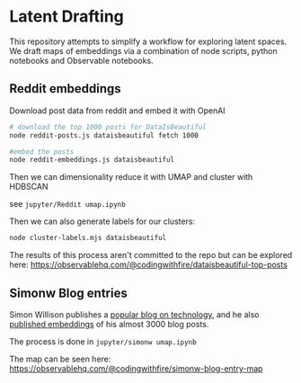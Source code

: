 # Latent Drafting

This repository attempts to simplify a workflow for exploring latent spaces. We draft maps of embeddings via a combination of node scripts, python notebooks and Observable notebooks.



## Reddit embeddings

Download post data from reddit and embed it with OpenAI


~~~bash
# download the top 1000 posts for DataIsBeautiful
node reddit-posts.js dataisbeautiful fetch 1000

#embed the posts
node reddit-embeddings.js dataisbeautiful
~~~

Then we can dimensionality reduce it with UMAP and cluster with HDBSCAN

see `jupyter/Reddit umap.ipynb`

Then we can also generate labels for our clusters:

~~~bash
node cluster-labels.mjs dataisbeautiful
~~~

The results of this process aren't committed to the repo but can be explored here:
https://observablehq.com/@codingwithfire/dataisbeautiful-top-posts


## Simonw Blog entries
Simon Willison publishes a [popular blog on technology](https://simonwillison.net/), and he also [published embeddings](https://datasette.simonwillison.net/simonwillisonblog/blog_entry_embeddings) of his almost 3000 blog posts.

The process is done in `jupyter/simonw umap.ipynb`

The map can be seen here:
https://observablehq.com/@codingwithfire/simonw-blog-entry-map

